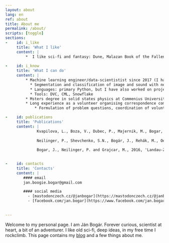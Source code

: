 ```yaml
---
layout: about
lang: en
ref: about
title: About me
permalink: /about/
scripts: [toggle]
sections:
-    id: i_like
     title: 'What I like'
     content: |
         *  I like sci-fi and fantasy: Dune, Malazan Book of the Fallen, Asimov, Discworld series, Harry Potter and Methods of Rationality, War of the Worlds (fight with the aliens from the pen of an author who lived in the era of steam engines is absolutely magical). I like music: Greta Van Fleet, W.A.S.P., Led Zeppelin, Omnia, John Butler, Čechomor. I like good people. I like rock-climbing, puzzle hunts and mountains. I like quantum mechanics, Fermi's estimates and coding in Python. I like webcomics: xkcd, Gunnerkrig Court, SMBC, Order of the Stick. I like silly questions with serious answers and serious questions with silly answers. And <a href="/curd-cake" target="_blank">curd cake</a>.
  
-    id: i_know
     title: 'What I can do'
     content: |
         * Machine learning engineer/data-scientistist since 2017 (I have experience with work in startups (Merlon,HealthMode), public institutions (Moravian Library) and international corporations (Anthology)):
           * Segmentation and classification of image and sound with neural networks, Bayesian Inference, Topic Modeling and Natural Language Processing   .
           * Languages: primary Python, but I have also worked on projects written in Typescript, Clojure and Rust.
           * Tools: DVC, CML, Snowflake
         * Msters degree in solid states physics at Commenius University, Bratislava. The topic of my diploma thesis was superconducting quantum bits.
         * Long experience as a volunteer organising correspondence competitions in math and physics for children (<a href="https://pikomat.sk/">Pikomat</a> and <a href="https://pikofyz.sk/">Pikofyz</a>):
             * Formulation of problem questions, coordination of volunteers, giving lectures, supervising at summer camps.

-    id: publications
     title: 'Publications'
     content: |
              Kvapilova, L., Boza, V., Dubec, P., Majernik, M., Bogar, J., Jamison, J., Goldsack, J.C., Kimmel, D.J. and Karlin, D.R., 2019. Continuous sound collection using smartphones and machine learning to measure cough. Digital biomarkers, 3(3), pp.166-175.
     
              Neilinger, P., Shevchenko, S.N., Bogár, J., Rehák, M., Oelsner, G., Karpov, D.S., Hübner, U., Astafiev, O., Grajcar, M. and Il'ichev, E., 2016. Landau-Zener-Stückelberg-Majorana lasing in circuit quantum electrodynamics. Physical Review B, 94(9), p.094519.
     
              Bogar, J., Neilinger, P. and Grajcar, M., 2016, 'Landau-Zener-Stűckelberg interference in qubit-resonator system', *Applied Physics of Condensed Matter*. Strbske Pleso, Slovakia, June 22 - 24
    

-    id: contacts
     title: 'Contacts'
     content: |
        #### email
        jan.boogie.bogar@gmail.com

        #### social media
          - [mastodonczech.cz/@janbogar](https://mastodonczech.cz/@janbogar)
          - [facebook.com/jan.bogar](https://www.facebook.com/jan.bogar)
             
          
---
```


Welcome to my personal page. I am Ján Bogár. Forever curious, scientist at heart, a bit of an adventurer. I like old sci-fi, deep ideas, in my free time I rockclimb.
This page contains my <a href="/blog_en">blog</a> and a few things about me.
